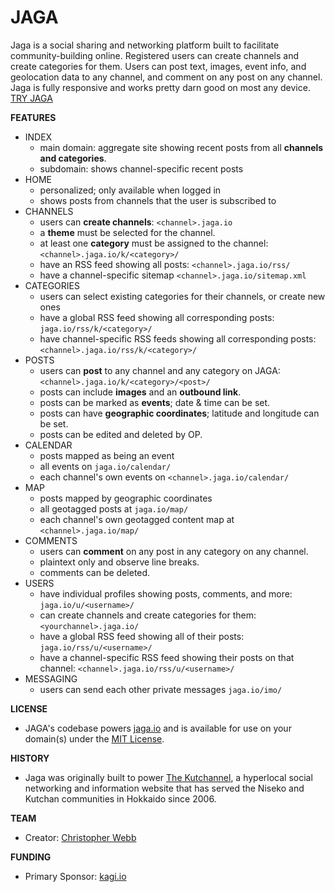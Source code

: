 JAGA
==============

Jaga is a social sharing and networking platform built to facilitate community-building online. Registered users can create channels and create categories for them. Users can post text, images, event info, and geolocation data to any channel, and comment on any post on any channel. Jaga is fully responsive and works pretty darn good on most any device. [TRY JAGA](http://jaga.io/register/)

**FEATURES**
- INDEX
    - main domain: aggregate site showing recent posts from all **channels and categories**.
	- subdomain: shows channel-specific recent posts 
- HOME 
    - personalized; only available when logged in
    - shows posts from channels that the user is subscribed to
- CHANNELS
    - users can **create channels**: `<channel>.jaga.io`
    - a **theme** must be selected for the channel.
    - at least one **category** must be assigned to the channel: `<channel>.jaga.io/k/<category>/`
	- have an RSS feed showing all posts: `<channel>.jaga.io/rss/`
	- have a channel-specific sitemap `<channel>.jaga.io/sitemap.xml`
- CATEGORIES
    - users can select existing categories for their channels, or create new ones
	- have a global RSS feed showing all corresponding posts: `jaga.io/rss/k/<category>/`
	- have channel-specific RSS feeds showing all corresponding posts: `<channel>.jaga.io/rss/k/<category>/`
- POSTS
    - users can **post** to any channel and any category on JAGA: `<channel>.jaga.io/k/<category>/<post>/`
    - posts can include **images** and an **outbound link**.
    - posts can be marked as **events**; date & time can be set.
    - posts can have **geographic coordinates**; latitude and longitude can be set.
    - posts can be edited and deleted by OP.
- CALENDAR
	- posts mapped as being an event
	- all events on `jaga.io/calendar/`
	- each channel's own events on `<channel>.jaga.io/calendar/`
- MAP
	- posts mapped by geographic coordinates
	- all geotagged posts at `jaga.io/map/`
	- each channel's own geotagged content map at `<channel>.jaga.io/map/`
- COMMENTS
    - users can **comment** on any post in any category on any channel.
    - plaintext only and observe line breaks.
    - comments can be deleted.
- USERS
    - have individual profiles showing posts, comments, and more: `jaga.io/u/<username>/`
    - can create channels and create categories for them: `<yourchannel>.jaga.io/`
	- have a global RSS feed showing all of their posts: `jaga.io/rss/u/<username>/`
	- have a channel-specific RSS feed showing their posts on that channel: `<channel>.jaga.io/rss/u/<username>/`
- MESSAGING
    - users can send each other private messages `jaga.io/imo/`
	
**LICENSE**
- JAGA's codebase powers [jaga.io](http://jaga.io/) and is available for use on your domain(s) under the [MIT License](license.txt).

**HISTORY**
- Jaga was originally built to power [The Kutchannel](http://niseko.jaga.io/), a hyperlocal social networking and information website that has served the Niseko and Kutchan communities in Hokkaido since 2006.
 
**TEAM**
- Creator: [Christopher Webb](http://github.com/chishiki/)

**FUNDING**
- Primary Sponsor: [kagi.io](http://kagi.io/)